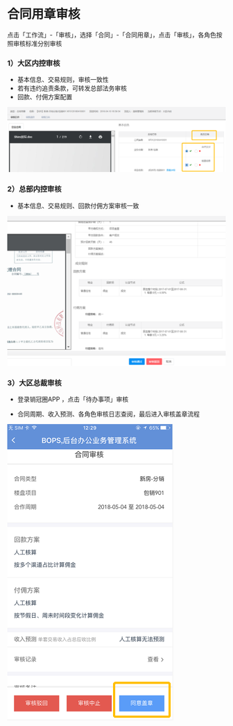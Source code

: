 # 合同用章审核

点击「工作流」-「审核」，选择「合同」-「合同用章」，点击「审核」，各角色按照审核标准分别审核

### 1）大区内控审核

* 基本信息、交易规则，审核一致性
* 若有违约追责条款，可转发总部法务审核
* 回款、付佣方案配置

![](/2/交易2)

### 2）总部内控审核

* 基本信息、交易规则、回款付佣方案审核一致

![](/1/总部内控)

### 3）大区总裁审核

* 登录销冠圈APP ，点击「待办事项」审核

* 合同周期、收入预测、各角色审核日志查阅，最后进入审核盖章流程

![](/1/盖章)

